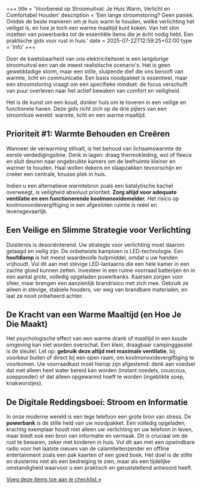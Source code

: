 +++
title = 'Voorbereid op Stroomuitval: Je Huis Warm, Verlicht en Comfortabel Houden'
description = 'Een lange stroomstoring? Geen paniek. Ontdek de beste manieren om je huis warm te houden, welke verlichting het veiligst is, en hoe je toch een warme maaltijd kunt koken. Van het slim inzetten van powerbanks tot de essentiële items die je écht nodig hebt. Een praktische gids voor rust in huis.'
date = 2025-07-22T12:59:25+02:00
type = 'info'
+++
<div class="mb-12">
    <div class="space-y-4 text-slate-600">
        <p>Door de kwetsbaarheid van ons elektriciteitsnet is een langdurige stroomuitval een van de meest realistische scenario's. Het is geen gewelddadige storm, maar een stille, sluipende dief die ons berooft van warmte, licht en communicatie. Een basis noodpakket is essentieel, maar een stroomstoring vraagt om een specifieke mindset: de focus verschuift van puur overleven naar het actief bewaken van comfort en veiligheid.</p>
        <p>Het is de kunst om een koud, donker huis om te toveren in een veilige en functionele haven. Deze gids richt zich op de drie pijlers van een stroomloze wereld: warmte, licht en een warme maaltijd.</p>
    </div>
</div>

<section class="mb-12">
    <h2 class="text-3xl font-bold text-slate-800 mb-4 border-l-4 border-red-500 pl-4">Prioriteit #1: Warmte Behouden en Creëren</h2>
    <div class="space-y-4 text-slate-600">
        <p>Wanneer de verwarming stilvalt, is het behoud van lichaamswarmte de eerste verdedigingslinie. Denk in lagen: draag thermokleding, wol of fleece en sluit deuren naar ongebruikte kamers om de leefruimte kleiner en warmer te houden. Haal wollen dekens en slaapzakken tevoorschijn en creëer een centrale, knusse plek in huis.</p>
        <p>Indien u een alternatieve warmtebron zoals een katalytische kachel overweegt, is veiligheid absoluut prioriteit. <strong>Zorg altijd voor adequate ventilatie en een functionerende koolmonoxidemelder.</strong> Het risico op koolmonoxidevergiftiging in een afgesloten ruimte is reëel en levensgevaarlijk.</p>
    </div>
</section>

<section class="mb-12">
    <h2 class="text-3xl font-bold text-slate-800 mb-4 border-l-4 border-red-500 pl-4">Een Veilige en Slimme Strategie voor Verlichting</h2>
    <div class="space-y-4 text-slate-600">
        <p>Duisternis is desoriënterend. Uw strategie voor verlichting moet daarom gelaagd en veilig zijn. De onbetwiste kampioen is LED-technologie. Een <strong>hoofdlamp</strong> is het meest waardevolle hulpmiddel, omdat u uw handen vrijhoudt. Vul dit aan met stevige LED-lantaarns die een hele kamer in een zachte gloed kunnen zetten. Investeer in een ruime voorraad batterijen én in een aantal grote, volledig opgeladen powerbanks. Kaarsen zorgen voor sfeer, maar brengen een aanzienlijk brandrisico met zich mee. Gebruik ze alleen in stevige, stabiele houders, ver weg van brandbare materialen, en laat ze nooit onbeheerd achter.</p>
    </div>
</section>

<section class="mb-12">
    <h2 class="text-3xl font-bold text-slate-800 mb-4 border-l-4 border-red-500 pl-4">De Kracht van een Warme Maaltijd (en Hoe Je Die Maakt)</h2>
    <div class="space-y-4 text-slate-600">
        <p>Het psychologische effect van een warme drank of maaltijd in een koude omgeving kan niet worden overschat. Een klein, draagbaar campinggasstel is de sleutel. Let op: <strong>gebruik deze altijd met maximale ventilatie</strong>, bij voorkeur buiten of direct bij een open raam, om koolmonoxidevergiftiging te voorkomen. Uw voorraadkast moet hierop zijn afgestemd: denk aan voedsel dat met alleen heet water bereid kan worden (instant noedels, couscous, soeppoeder) of dat alleen opgewarmd hoeft te worden (ingeblikte soep, knakworstjes).</p>
    </div>
</section>

<section class="mb-12">
    <h2 class="text-3xl font-bold text-slate-800 mb-4 border-l-4 border-red-500 pl-4">De Digitale Reddingsboei: Stroom en Informatie</h2>
    <div class="space-y-4 text-slate-600">
        <p>In onze moderne wereld is een lege telefoon een grote bron van stress. De <strong>powerbank</strong> is de stille held van uw noodpakket. Een volledig opgeladen, krachtig exemplaar houdt niet alleen uw verlichting en uw telefoon in leven, maar biedt ook een bron van informatie en vermaak. Dit is cruciaal om de rust te bewaren, zeker met kinderen in huis. Vul dit aan met een opwindbare radio voor het laatste nieuws van de calamiteitenzender en offline entertainment zoals een pak kaarten of een goed boek. Het doel is de stilte en duisternis niet als een bedreiging te zien, maar als een tijdelijke omstandigheid waarvoor u een praktisch en geruststellend antwoord heeft.</p>
    </div>
</section>

<div class="relative z-10 container mx-auto flex flex-col items-center justify-center">
    <a href="/noodpakket/samenstellen-noodpakket" class="inline-block btn-primary text-xl md:text-2xl font-bold py-4 px-8 rounded-full shadow-lg mt-8 hover:scale-105 transform">
        Voeg deze items toe aan je checklist »
    </a>
</div>